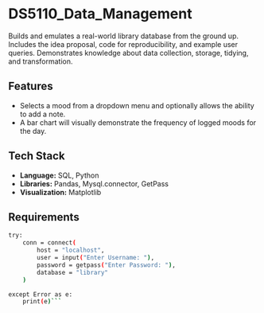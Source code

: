 # DS5110_Data_Management
Builds and emulates a real-world library database from the ground up. Includes the idea proposal, code for reproducibility, and example user queries. Demonstrates knowledge about data collection, storage, tidying, and transformation.

## Features
- Selects a mood from a dropdown menu and optionally allows the ability to add a note.
- A bar chart will visually demonstrate the frequency of logged moods for the day.

## Tech Stack
- **Language:** SQL, Python  
- **Libraries:** Pandas, Mysql.connector, GetPass
- **Visualization:** Matplotlib
  
## Requirements

```bash
try:
    conn = connect(
        host = "localhost",
        user = input("Enter Username: "),
        password = getpass("Enter Password: "),
        database = "library"
    )

except Error as e:
    print(e)```

